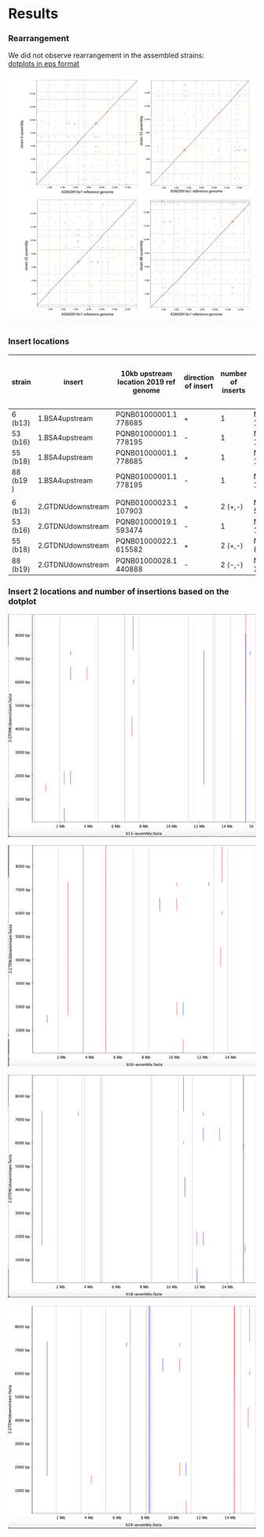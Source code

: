 # Results


### Rearrangement

We did not observe rearrangement in the assembled strains:  
[dotplots in eps format](Notebook_Maryam/png/dotplots.eps)

![dotplots](Notebook_Maryam/png/dotplots.png)


### Insert locations

| strain | insert | 10kb upstream location 2019 ref genome| direction of insert  | number of inserts |10KB upstream insert location on 2007 genome | chromosome |
| --- | --- | --- | --- | --- |--- | --- |
| 6 (b13) | 1.BSA4upstream | PQNB01000001.1 778685 | + | 1|NC_009042.1 1982553|Chromosome 2|
| 53 (b16)| 1.BSA4upstream | PQNB01000001.1 778195 | -  |1|NC_009042.1 1963057|Chromosome 2|
| 55 (b18)| 1.BSA4upstream | PQNB01000001.1 778685 | +  |1|NC_009042.1 1982553|Chromosome 2|
|88 (b19 )| 1.BSA4upstream | PQNB01000001.1 778195 | -  |1|NC_009042.1 1963058|Chromosome 2|
| | | | |||
| 6 (b13) | 2.GTDNUdownstream| PQNB01000023.1 107903 |+|  2 (+,-) |NC_009045.1 564770|chromosome 5|
| 53 (b16) | 2.GTDNUdownstream| PQNB01000019.1 593474|-|  1|NC_009068.1 1580399|chromosome 1|
| 55 (b18) | 2.GTDNUdownstream | PQNB01000022.1 615582 |+|2 (+,-)|NC_009044.1 891874|chromose 4|
| 88 (b19) | 2.GTDNUdownstream | PQNB01000028.1 440888 |-| 2 (-,-)|NC_009068.1 3058614|chromosome 1|


### Insert 2 locations and number of insertions based on the dotplot

![b13-vs-insert2](Notebook_Maryam/png/insert2-b13.png)


![b16-vs-insert2](Notebook_Maryam/png/insert2-b16.png)

![b18-vs-insert2](Notebook_Maryam/png/insert2-b18.png)

![b19-vs-insert2](Notebook_Maryam/png/insert2-b19.png)
